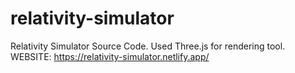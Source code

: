 # relativity-simulator

Relativity Simulator Source Code.
Used Three.js for rendering tool.
WEBSITE: https://relativity-simulator.netlify.app/